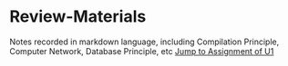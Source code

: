 # Review-Materials
Notes recorded in markdown language, including Compilation Principle, Computer Network, Database Principle, etc
[Jump to Assignment of U1](https://github.com/YufanJia/Review-Materials/blob/master/AssignmentOfU1.md)
